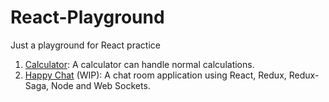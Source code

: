 # React-Playground
Just a playground for React practice

1. [Calculator](https://github.com/syongxin/React-Playground/tree/master/calculator): A calculator can handle normal calculations.
2. [Happy Chat](https://github.com/syongxin/React-Playground/tree/master/happychat) (WIP): A chat room application using React, Redux, Redux-Saga, Node and Web Sockets.
